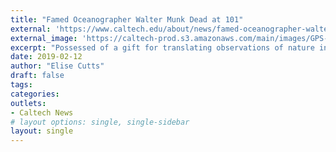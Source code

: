 ```yaml
---
title: "Famed Oceanographer Walter Munk Dead at 101"
external: 'https://www.caltech.edu/about/news/famed-oceanographer-walter-munk-bs-39-ms-40-dead-101-85320'
external_image: 'https://caltech-prod.s3.amazonaws.com/main/images/GPS-90thAnniv-124-NEWS-WEB.width-450.jpg'
excerpt: "Possessed of a gift for translating observations of nature into profound quantitative descriptions, Munk laid the foundations of modern physical oceanography."
date: 2019-02-12
author: "Elise Cutts"
draft: false
tags:
categories:
outlets:
- Caltech News
# layout options: single, single-sidebar
layout: single
---
```


